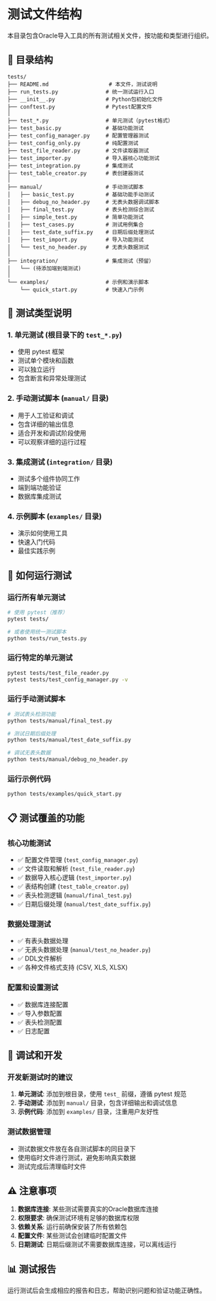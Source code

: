 # 测试文件结构

本目录包含Oracle导入工具的所有测试相关文件，按功能和类型进行组织。

## 📁 目录结构

```
tests/
├── README.md                   # 本文件，测试说明
├── run_tests.py               # 统一测试运行入口
├── __init__.py                # Python包初始化文件
├── conftest.py                # Pytest配置文件
│
├── test_*.py                  # 单元测试（pytest格式）
├── test_basic.py              # 基础功能测试
├── test_config_manager.py     # 配置管理器测试
├── test_config_only.py        # 纯配置测试
├── test_file_reader.py        # 文件读取器测试
├── test_importer.py           # 导入器核心功能测试
├── test_integration.py        # 集成测试
├── test_table_creator.py      # 表创建器测试
│
├── manual/                    # 手动测试脚本
│   ├── basic_test.py          # 基础功能手动测试
│   ├── debug_no_header.py     # 无表头数据调试脚本
│   ├── final_test.py          # 表头检测综合测试
│   ├── simple_test.py         # 简单功能测试
│   ├── test_cases.py          # 测试用例集合
│   ├── test_date_suffix.py    # 日期后缀处理测试
│   ├── test_import.py         # 导入功能测试
│   └── test_no_header.py      # 无表头数据测试
│
├── integration/               # 集成测试（预留）
│   └── (待添加端到端测试)
│
└── examples/                  # 示例和演示脚本
    └── quick_start.py         # 快速入门示例
```

## 🧪 测试类型说明

### 1. **单元测试** (根目录下的 `test_*.py`)
- 使用 pytest 框架
- 测试单个模块和函数
- 可以独立运行
- 包含断言和异常处理测试

### 2. **手动测试脚本** (`manual/` 目录)
- 用于人工验证和调试
- 包含详细的输出信息
- 适合开发和调试阶段使用
- 可以观察详细的运行过程

### 3. **集成测试** (`integration/` 目录)
- 测试多个组件协同工作
- 端到端功能验证
- 数据库集成测试

### 4. **示例脚本** (`examples/` 目录)
- 演示如何使用工具
- 快速入门代码
- 最佳实践示例

## 🚀 如何运行测试

### 运行所有单元测试
```bash
# 使用 pytest（推荐）
pytest tests/

# 或者使用统一测试脚本
python tests/run_tests.py
```

### 运行特定的单元测试
```bash
pytest tests/test_file_reader.py
pytest tests/test_config_manager.py -v
```

### 运行手动测试脚本
```bash
# 测试表头检测功能
python tests/manual/final_test.py

# 测试日期后缀处理
python tests/manual/test_date_suffix.py

# 调试无表头数据
python tests/manual/debug_no_header.py
```

### 运行示例代码
```bash
python tests/examples/quick_start.py
```

## 📋 测试覆盖的功能

### 核心功能测试
- ✅ 配置文件管理 (`test_config_manager.py`)
- ✅ 文件读取和解析 (`test_file_reader.py`)
- ✅ 数据导入核心逻辑 (`test_importer.py`)
- ✅ 表结构创建 (`test_table_creator.py`)
- ✅ 表头检测逻辑 (`manual/final_test.py`)
- ✅ 日期后缀处理 (`manual/test_date_suffix.py`)

### 数据处理测试
- ✅ 有表头数据处理
- ✅ 无表头数据处理 (`manual/test_no_header.py`)
- ✅ DDL文件解析
- ✅ 各种文件格式支持 (CSV, XLS, XLSX)

### 配置和设置测试
- ✅ 数据库连接配置
- ✅ 导入参数配置
- ✅ 表头检测配置
- ✅ 日志配置

## 🐛 调试和开发

### 开发新测试时的建议
1. **单元测试**: 添加到根目录，使用 `test_` 前缀，遵循 pytest 规范
2. **手动测试**: 添加到 `manual/` 目录，包含详细输出和调试信息
3. **示例代码**: 添加到 `examples/` 目录，注重用户友好性

### 测试数据管理
- 测试数据文件放在各自测试脚本的同目录下
- 使用临时文件进行测试，避免影响真实数据
- 测试完成后清理临时文件

## ⚠️ 注意事项

1. **数据库连接**: 某些测试需要真实的Oracle数据库连接
2. **权限要求**: 确保测试环境有足够的数据库权限
3. **依赖关系**: 运行前确保安装了所有依赖包
4. **配置文件**: 某些测试会创建临时配置文件
5. **日期测试**: 日期后缀测试不需要数据库连接，可以离线运行

## 📊 测试报告

运行测试后会生成相应的报告和日志，帮助识别问题和验证功能正确性。